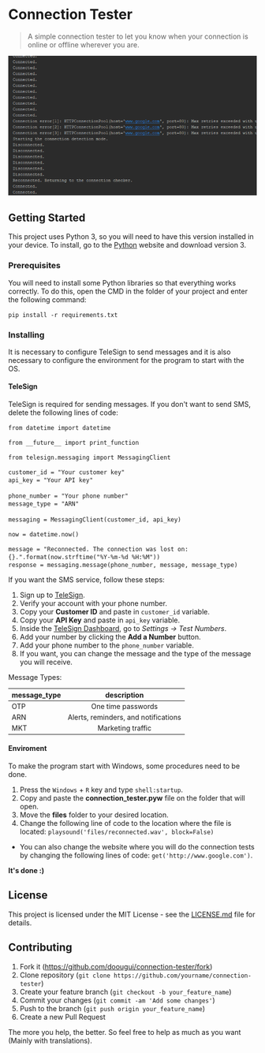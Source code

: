# Connection Tester
> A simple connection tester to let you know when your connection is online or offline wherever you are.

![](header.png)

## Getting Started

This project uses Python 3, so you will need to have this version installed in your device. To install, go to the [Python](https://www.python.org/downloads/) website and download version 3.

### Prerequisites

You will need to install some Python libraries so that everything works correctly. To do this, open the CMD in the folder of your project and enter the following command:

```
pip install -r requirements.txt
```

### Installing

It is necessary to configure TeleSign to send messages and it is also necessary to configure the environment for the program to start with the OS.

#### TeleSign

TeleSign is required for sending messages. If you don't want to send SMS, delete the following lines of code:

```
from datetime import datetime
```
```
from __future__ import print_function
```
```
from telesign.messaging import MessagingClient
```
```
customer_id = "Your customer key"
api_key = "Your API key"

phone_number = "Your phone number"
message_type = "ARN"

messaging = MessagingClient(customer_id, api_key)
```
```
now = datetime.now()
```
```
message = "Reconnected. The connection was lost on: {}.".format(now.strftime("%Y-%m-%d %H:%M"))
response = messaging.message(phone_number, message, message_type)
```

If you want the SMS service, follow these steps:

1. Sign up to [TeleSign](https://portal.telesign.com).
2. Verify your account with your phone number.
3. Copy your __Customer ID__ and paste in ```customer_id``` variable.
4. Copy your __API Key__ and paste in ```api_key``` variable.
5. Inside the [TeleSign Dashboard](https://portal.telesign.com/portal/dashboard), go to *Settings -> Test Numbers*.
6. Add your number by clicking the __Add a Number__ button.
7. Add your phone number to the ```phone_number``` variable.
8. If you want, you can change the message and the type of the message you will receive.

Message Types:

| message_type | description
|-----|:------------------------------------:|
| OTP | One time passwords 						|
| ARN | Alerts, reminders, and notifications |
| MKT | Marketing traffic						   |

#### Enviroment

To make the program start with Windows, some procedures need to be done.

1. Press the ```Windows``` + ```R``` key and type ```shell:startup```.
2. Copy and paste the __connection_tester.pyw__ file on the folder that will open.
3. Move the __files__ folder to your desired location.
4. Change the following line of code to the location where the file is located: ```playsound('files/reconnected.wav', block=False)```
- You can also change the website where you will do the connection tests by changing the following lines of code: ```get('http://www.google.com')```.

**It's done :)**

## License

This project is licensed under the MIT License - see the [LICENSE.md](LICENSE.md) file for details.

## Contributing

1. Fork it (https://github.com/doougui/connection-tester/fork)
2. Clone repository (```git clone https://github.com/yourname/connection-tester```)
3. Create your feature branch (```git checkout -b your_feature_name```)
4. Commit your changes (```git commit -am 'Add some changes'```)
5. Push to the branch (```git push origin your_feature_name```)
5. Create a new Pull Request

The more you help, the better. So feel free to help as much as you want (Mainly with translations).